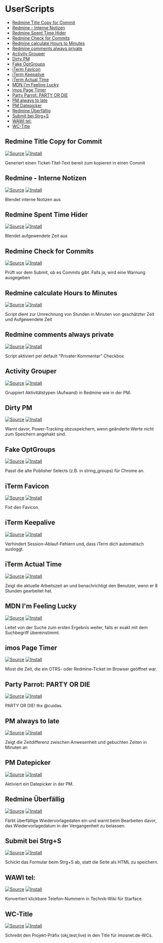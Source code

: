 # UserScripts

- [Redmine Title Copy for Commit](#redmine-title-copy-for-commit)
- [Redmine - Interne Notizen](#redmine---interne-notizen)
- [Redmine Spent Time Hider](#redmine-spent-time-hider)
- [Redmine Check for Commits](#redmine-check-for-commits)
- [Redmine calculate Hours to Minutes](#redmine-calculate-hours-to-minutes)
- [Redmine comments always private](#redmine-comments-always-private)
- [Activity Grouper](#activity-grouper)
- [Dirty PM](#dirty-pm)
- [Fake OptGroups](#fake-optgroups)
- [iTerm Favicon](#iterm-favicon)
- [iTerm Keepalive](#iterm-keepalive)
- [iTerm Actual Time](#iterm-actual-time)
- [MDN I'm Feeling Lucky](#mdn-im-feeling-lucky)
- [imos Page Timer](#imos-page-timer)
- [Party Parrot: PARTY OR DIE](#party-parrot-party-or-die)
- [PM always to late](#pm-always-to-late)
- [PM Datepicker](#pm-datepicker)
- [Redmine Überfällig](#redmine-überfällig)
- [Submit bei Strg+S](#submit-bei-strgs)
- [WAWI tel:](#wawi-tel)
- [WC-Title](#wc-title)


## Redmine Title Copy for Commit
[![Source][src]](redmine-title-copy-for-commit.user.js)
[![Install][install]][redmine-title-copy-for-commit.user.js]

Generiert einen Ticket-Titel-Text bereit zum kopieren in einen Commit

## Redmine - Interne Notizen
[![Source][src]](redmine-interne-notizen.user.js)
[![Install][install]][redmine-interne-notizen.user.js]

Blendet interne Notizen aus


## Redmine Spent Time Hider
[![Source][src]](redmine-spent-time-hider.user.js)
[![Install][install]][redmine-spent-time-hider.user.js]

Blendet aufgewendete Zeit aus

## Redmine Check for Commits
[![Source][src]](redmine-check-for-commits.user.js)
[![Install][install]][redmine-check-for-commits.user.js]

Prüft vor dem Submit, ob es Commits gibt. Falls ja, wird eine Warnung ausgegeben

## Redmine calculate Hours to Minutes
[![Source][src]](redmine-calculate-hours-to-minutes.user.js)
[![Install][install]][redmine-calculate-hours-to-minutes.user.js]

Script dient zur Umrechnung von Stunden in Minuten von geschätzter Zeit und Aufgewendete Zeit

## Redmine comments always private
[![Source][src]](redmine-comments-always-private.user.js)
[![Install][install]][redmine-comments-always-private.user.js]

Script aktiviert per default "Privater Kommentar" Checkbox

## Activity Grouper
[![Source][src]](activity-grouper.user.js)
[![Install][install]][activity-grouper.user.js]

Gruppiert Aktivitätstypen (Aufwand) in Redmine wie in der PM.

## Dirty PM
[![Source][src]](dirty-pm.user.js)
[![Install][install]][dirty-pm.user.js]

Warnt davor, Power-Tracking abzuspeichern, wenn geänderte Werte nicht zum Speichern angehakt sind.

## Fake OptGroups
[![Source][src]](fake-optgroups.user.js)
[![Install][install]][fake-optgroups.user.js]

Passt die alte Publisher Selects (z.B. in string_groups) für Chrome an.

## iTerm Favicon
[![Source][src]](iterm-favicon.user.js)
[![Install][install]][iterm-favicon.user.js]

Fixt den Favicon.

## iTerm Keepalive
[![Source][src]](iterm-keepalive.user.js)
[![Install][install]][iterm-keepalive.user.js]

Verhindert Session-Ablauf-Fehlern und, dass iTerm dich automatisch ausloggt.

## iTerm Actual Time
[![Source][src]](iterm-actual-time.user.js)
[![Install][install]][iterm-actual-time.user.js]

Zeigt die aktuelle Arbeitszeit an und benachrichtigt den Benutzer, wenn er 8 Stunden gearbeitet hat.

## MDN I'm Feeling Lucky
[![Source][src]](mdn-im-feeling-lucky.user.js)
[![Install][install]][mdn-im-feeling-lucky.user.js]

Leitet von der Suche zum ersten Ergebnis weiter, falls er exakt mit dem Suchbegriff übereinstimmt.

## imos Page Timer
[![Source][src]](page-timer.user.js)
[![Install][install]][page-timer.user.js]

Misst die Zeit, die ein OTRS- oder Redmine-Ticket im Browser geöffnet war.

## Party Parrot: PARTY OR DIE
[![Source][src]](partyparrot.user.js)
[![Install][install]][partyparrot.user.js]

PARTY OR DIE! thx @cuidas.

## PM always to late
[![Source][src]](pm-always-to-late.js)
[![Install][install]][pm-always-to-late.js]

Zeigt die Zeitdifferenz zwischen Anwesenheit und gebuchten Zeiten in Minuten an

## PM Datepicker
[![Source][src]](pm-datepicker.user.js)
[![Install][install]][pm-datepicker.user.js]

Aktiviert ein Datepicker in der PM.

## Redmine Überfällig
[![Source][src]](redmine-overdue.user.js)
[![Install][install]][redmine-overdue.user.js]

Färbt überfällige Wiedervorlagedaten ein und warnt beim Bearbeiten davor, das Wiedervorlagedatum in der Vergangenheit zu belassen.

## Submit bei Strg+S
[![Source][src]](submit-on-ctrl-s.user.js)
[![Install][install]][submit-on-ctrl-s.user.js]

Schickt das Formular beim Strg+S ab, statt die Seite als HTML zu speichern.

## WAWI tel:
[![Source][src]](wawi-tel.user.js)
[![Install][install]][wawi-tel.user.js]

Konvertiert klickbare Telefon-Nummern in Technik-Wiki für Starface.

## WC-Title
[![Source][src]](wc-title.user.js)
[![Install][install]][wc-title.user.js]

Schreibt den Projekt-Präfix (okj,test,live) in den Title für imosnet.de-WCs.


[src]: https://img.shields.io/badge/-Source-blue
[install]: https://img.shields.io/badge/-Installieren-success

[activity-grouper.user.js]: https://raw.githubusercontent.com/imosnet/userscripts/master/activity-grouper.user.js
[dirty-pm.user.js]: https://raw.githubusercontent.com/imosnet/userscripts/master/dirty-pm.user.js
[fake-optgroups.user.js]: https://raw.githubusercontent.com/imosnet/userscripts/master/fake-optgroups.user.js
[iterm-favicon.user.js]: https://raw.githubusercontent.com/imosnet/userscripts/master/iterm-favicon.user.js
[iterm-keepalive.user.js]: https://raw.githubusercontent.com/imosnet/userscripts/master/iterm-keepalive.user.js
[iterm-actual-time.user.js]: https://raw.githubusercontent.com/imosnet/userscripts/master/iterm-actual-time.user.js
[mdn-im-feeling-lucky.user.js]: https://raw.githubusercontent.com/imosnet/userscripts/master/mdn-im-feeling-lucky.user.js
[page-timer.user.js]: https://raw.githubusercontent.com/imosnet/userscripts/master/page-timer.user.js
[partyparrot.user.js]: https://raw.githubusercontent.com/imosnet/userscripts/master/partyparrot.user.js
[pm-datepicker.user.js]: https://raw.githubusercontent.com/imosnet/userscripts/master/pm-datepicker.user.js
[redmine-overdue.user.js]: https://raw.githubusercontent.com/imosnet/userscripts/master/redmine-overdue.user.js
[submit-on-ctrl-s.user.js]: https://raw.githubusercontent.com/imosnet/userscripts/master/submit-on-ctrl-s.user.js
[wawi-tel.user.js]: https://raw.githubusercontent.com/imosnet/userscripts/master/wawi-tel.user.js
[wc-title.user.js]: https://raw.githubusercontent.com/imosnet/userscripts/master/wc-title.user.js
[redmine-title-copy-for-commit.user.js]: https://raw.githubusercontent.com/imosnet/userscripts/master/redmine-title-copy-for-commit.user.js
[redmine-interne-notizen.user.js]: https://raw.githubusercontent.com/imosnet/userscripts/master/redmine-interne-notizen.user.js
[redmine-spent-time-hider.user.js]: https://raw.githubusercontent.com/imosnet/userscripts/master/redmine-spent-time-hider.user.js
[redmine-check-for-commits.user.js]: https://raw.githubusercontent.com/imosnet/userscripts/master/redmine-check-for-commits.user.js
[redmine-calculate-hours-to-minutes.user.js]: https://raw.githubusercontent.com/imosnet/userscripts/master/redmine-calculate-hours-to-minutes.user.js
[redmine-comments-always-private.user.js]: https://raw.githubusercontent.com/imosnet/userscripts/master/redmine-comments-always-private.user.js
[pm-always-to-late.js]: https://raw.githubusercontent.com/imosnet/userscripts/master/pm-always-to-late.js
